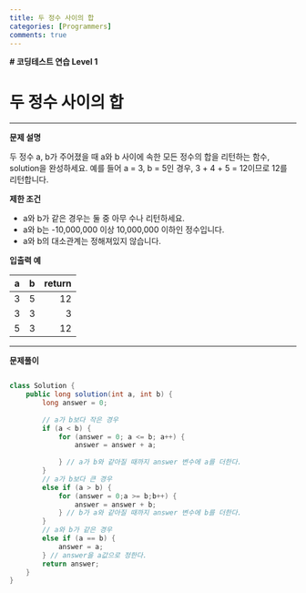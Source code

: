```yaml
---
title: 두 정수 사이의 합
categories: [Programmers]
comments: true
---
```


**# 코딩테스트 연습 Level 1**

두 정수 사이의 합
===

---

**문제 설명**

두 정수 a, b가 주어졌을 때 a와 b 사이에 속한 모든 정수의 합을 리턴하는 함수, solution을 완성하세요.
예를 들어 a = 3, b = 5인 경우, 3 + 4 + 5 = 12이므로 12를 리턴합니다.

**제한 조건**
- a와 b가 같은 경우는 둘 중 아무 수나 리턴하세요.
- a와 b는 -10,000,000 이상 10,000,000 이하인 정수입니다.
- a와 b의 대소관계는 정해져있지 않습니다.

**입출력 예**

| a | b | return |
|---|:---:|---:|
| 3 | 5 |  12 |
| 3 | 3 | 3 |
| 5 | 3 | 12 |

---

**문제풀이**
```java

class Solution {
    public long solution(int a, int b) {
        long answer = 0;
        
        // a가 b보다 작은 경우
        if (a < b) {
			for (answer = 0; a <= b; a++) {
				answer = answer + a;
		
			} // a가 b와 같아질 때까지 answer 변수에 a를 더한다.
		} 
        // a가 b보다 큰 경우
        else if (a > b) {
			for (answer = 0;a >= b;b++) {
				answer = answer + b;
			} // b가 a와 같아질 때까지 answer 변수에 b를 더한다.
		} 
        // a와 b가 같은 경우
        else if (a == b) {
			answer = a;
		} // answer을 a값으로 정한다.
        return answer;
    }
}

```